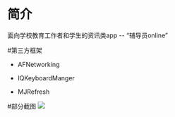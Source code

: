 # 简介

面向学校教育工作者和学生的资讯类app -- “辅导员online”

#第三方框架

- AFNetworking  

- IQKeyboardManger  

- MJRefresh

#部分截图
![](/Users/air/Desktop/屏幕快照/4.7/1.png)